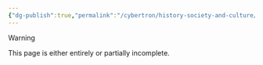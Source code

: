 ```yaml
---
{"dg-publish":true,"permalink":"/cybertron/history-society-and-culture/shadowplay/","noteIcon":"default"}
---
```

  
>[!warning] 
>This page is either entirely or partially incomplete. 

